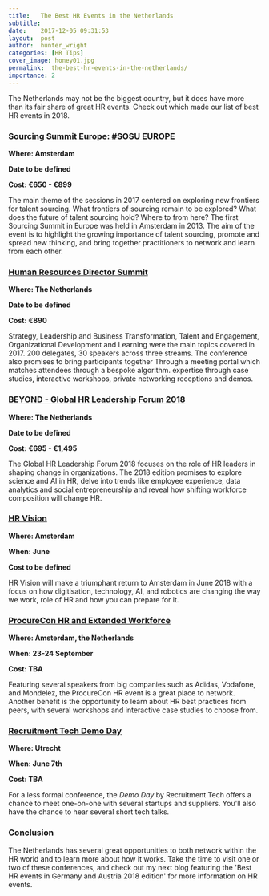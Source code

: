 ```yaml
---
title:   The Best HR Events in the Netherlands
subtitle:
date:    2017-12-05 09:31:53
layout:  post
author:  hunter_wright
categories: [HR Tips]
cover_image: honey01.jpg
permalink:  the-best-hr-events-in-the-netherlands/
importance: 2
---
```

The Netherlands may not be the biggest country, but it does have more than its fair share of great HR events. Check out which made our list of best HR events in 2018.   

<!--more-->

### [Sourcing Summit Europe: #SOSU EUROPE](https://www.sosueurope.com/)

**Where: Amsterdam**

**Date to be defined**

**Cost: €650 - €899**

The main theme of the sessions in 2017 centered on exploring new frontiers for  talent sourcing. What frontiers of sourcing remain to be explored? What does the future of talent sourcing hold? Where to from here? The first Sourcing Summit in Europe was held in Amsterdam in 2013. The aim of the event is to highlight the growing importance of talent sourcing, promote and spread new thinking, and bring together practitioners to network and learn from each other.

### [Human Resources Director Summit]( https://www.hrdsummit.eu/contact/)

**Where: The Netherlands**

**Date to be defined**

**Cost: €890**

Strategy, Leadership and Business Transformation, Talent and Engagement, Organizational Development and Learning were the main topics covered in 2017.  200 delegates, 30 speakers across three streams. The conference also promises to bring participants together Through a meeting portal which matches attendees through a bespoke algorithm. expertise through case studies, interactive workshops, private networking receptions and demos.


### [BEYOND - Global HR Leadership Forum 2018](http://www.beyondhrforum.com/)

**Where: The Netherlands**

**Date to be defined**

**Cost: €695 - €1,495**

The Global HR Leadership Forum 2018 focuses on the role of HR leaders in shaping change in organizations. The 2018 edition promises to explore science and AI in HR, delve into trends like employee experience, data analytics and social entrepreneurship and reveal how shifting workforce composition will change HR. 


### [HR Vision](https://www.hrvisionevent.com/amsterdam/)

**Where: Amsterdam**

**When: June**

**Cost to be defined**

HR Vision will make a triumphant return to Amsterdam in June 2018 with a focus on how digitisation, technology, AI, and robotics are changing the way we work, role of HR and how you can prepare for it.


### [ProcureCon HR and Extended Workforce](https://procureconhr.wbresearch.com/)

**Where: Amsterdam, the Netherlands**

**When: 23-24 September**

**Cost: TBA**

Featuring several speakers from big companies such as Adidas, Vodafone, and Mondelez, the ProcureCon HR event is a great place to network. Another benefit is the opportunity to learn about HR best practices from peers, with several workshops and interactive case studies to choose from.

### [Recruitment Tech Demo Day](https://www.recruitmenttech.nl/demoday/programma)

**Where: Utrecht**

**When: June 7th**

**Cost: TBA**

For a less formal conference, the *Demo Day* by Recruitment Tech offers a chance to meet one-on-one with several startups and suppliers. You'll also have the chance to hear several short tech talks. 

### Conclusion

The Netherlands has several great opportunities to both network within the HR world and to learn more about how it works. Take the time to visit one or two of these conferences, and check out my next blog featuring the 'Best HR events in Germany and Austria 2018 edition' for more information on HR events.



